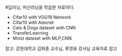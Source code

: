 #딥러닝, 머신러닝을 학습한 자료이다. 

  -  Cifar10 with VGG19 Network
  -  Cifar10 with Alexnet 
  -  Cats & Dogs dataset with CNN
  -  TransferLearning
  -  Mnist dataset with MLP,CNN 

참고: 강원대학교 김화종 교수님, 류영표 강사님 교육자료 참고 
